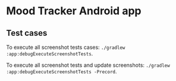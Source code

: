 # Mood Tracker Android app

## Test cases
To execute all screenshot tests cases: `./gradlew :app:debugExecuteScreenshotTests`.

To execute all screenshot tests and update screenshots: `./gradlew :app:debugExecuteScreenshotTests -Precord`.
